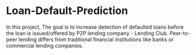 # Loan-Default-Prediction
In this project, The goal is to increase detection of defaulted loans before the loan is issued/offered by P2P lending company - Lending Club. Peer-to-peer lending differs from traditional financial institutions like banks or commercial lending companies.
